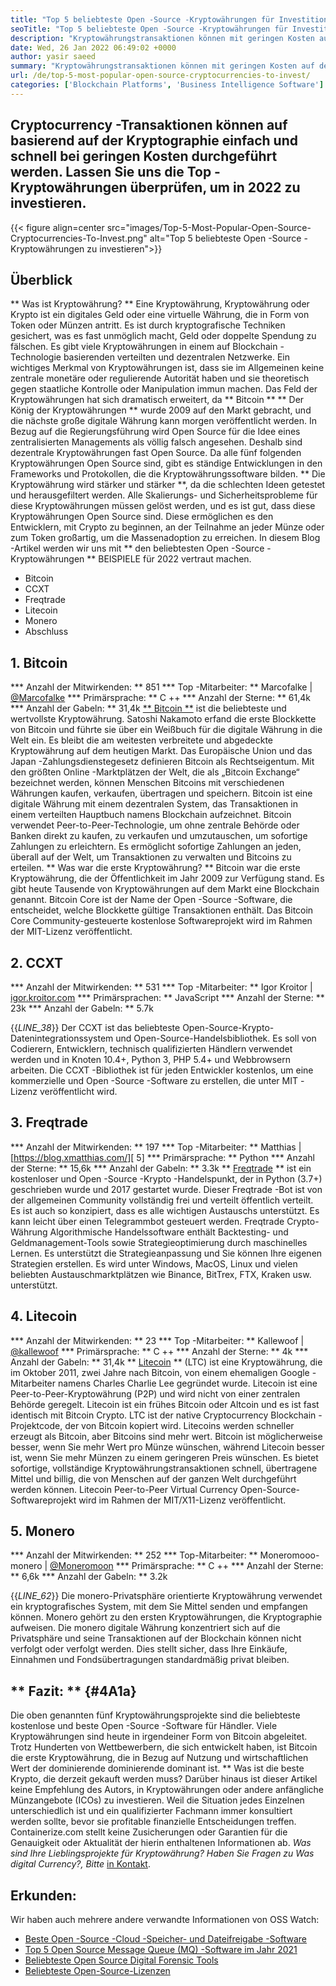 ```yaml
---
title: "Top 5 beliebteste Open -Source -Kryptowährungen für Investitionen 2022" 
seoTitle: "Top 5 beliebteste Open -Source -Kryptowährungen für Investitionen 2022" 
description: "Kryptowährungstransaktionen können mit geringen Kosten auf der Kryptographie einfach und schnell durchgeführt werden. Lassen Sie uns die Top -Kryptowährungen überprüfen, um in 2022 zu investieren." 
date: Wed, 26 Jan 2022 06:49:02 +0000
author: yasir saeed
summary: "Kryptowährungstransaktionen können mit geringen Kosten auf der Kryptographie einfach und schnell durchgeführt werden. Lassen Sie uns die Top -Kryptowährungen überprüfen, um in 2022 zu investieren." 
url: /de/top-5-most-popular-open-source-cryptocurrencies-to-invest/
categories: ['Blockchain Platforms', 'Business Intelligence Software']
---
```


## Cryptocurrency -Transaktionen können auf basierend auf der Kryptographie einfach und schnell bei geringen Kosten durchgeführt werden. Lassen Sie uns die Top -Kryptowährungen überprüfen, um in 2022 zu investieren.

{{< figure align=center src="images/Top-5-Most-Popular-Open-Source-Cryptocurrencies-To-Invest.png" alt="Top 5 beliebteste Open -Source -Kryptowährungen zu investieren">}}


## **Überblick**
** Was ist Kryptowährung? ** Eine Kryptowährung, Kryptowährung oder Krypto ist ein digitales Geld oder eine virtuelle Währung, die in Form von Token oder Münzen antritt. Es ist durch kryptografische Techniken gesichert, was es fast unmöglich macht, Geld oder doppelte Spendung zu fälschen. Es gibt viele Kryptowährungen in einem auf Blockchain -Technologie basierenden verteilten und dezentralen Netzwerke. Ein wichtiges Merkmal von Kryptowährungen ist, dass sie im Allgemeinen keine zentrale monetäre oder regulierende Autorität haben und sie theoretisch gegen staatliche Kontrolle oder Manipulation immun machen.
Das Feld der Kryptowährungen hat sich dramatisch erweitert, da ** Bitcoin ** ** Der König der Kryptowährungen ** wurde 2009 auf den Markt gebracht, und die nächste große digitale Währung kann morgen veröffentlicht werden. In Bezug auf die Regierungsführung wird Open Source für die Idee eines zentralisierten Managements als völlig falsch angesehen. Deshalb sind dezentrale Kryptowährungen fast Open Source.
Da alle fünf folgenden Kryptowährungen Open Source sind, gibt es ständige Entwicklungen in den Frameworks und Protokollen, die die Kryptowährungssoftware bilden. ** Die Kryptowährung wird stärker und stärker **, da die schlechten Ideen getestet und herausgefiltert werden. Alle Skalierungs- und Sicherheitsprobleme für diese Kryptowährungen müssen gelöst werden, und es ist gut, dass diese Kryptowährungen Open Source sind. Diese ermöglichen es den Entwicklern, mit Crypto zu beginnen, an der Teilnahme an jeder Münze oder zum Token großartig, um die Massenadoption zu erreichen.
In diesem Blog -Artikel werden wir uns mit ** den beliebtesten Open -Source -Kryptowährungen ** BEISPIELE für 2022 vertraut machen.
  * Bitcoin
  * CCXT
  * Freqtrade
  * Litecoin
  * Monero
  * Abschluss

## 1. Bitcoin
  *** Anzahl der Mitwirkenden: ** 851
  *** Top -Mitarbeiter: ** Marcofalke | [@Marcofalke][1]
  *** Primärsprache: ** C ++
  *** Anzahl der Sterne: ** 61,4k
  *** Anzahl der Gabeln: ** 31,4k
[** Bitcoin **][2] ist die beliebteste und wertvollste Kryptowährung. Satoshi Nakamoto erfand die erste Blockkette von Bitcoin und führte sie über ein Weißbuch für die digitale Währung in die Welt ein. Es bleibt die am weitesten verbreitete und abgedeckte Kryptowährung auf dem heutigen Markt. Das Europäische Union und das Japan -Zahlungsdienstegesetz definieren Bitcoin als Rechtseigentum. Mit den größten Online -Marktplätzen der Welt, die als „Bitcoin Exchange“ bezeichnet werden, können Menschen Bitcoins mit verschiedenen Währungen kaufen, verkaufen, übertragen und speichern.
Bitcoin ist eine digitale Währung mit einem dezentralen System, das Transaktionen in einem verteilten Hauptbuch namens Blockchain aufzeichnet. Bitcoin verwendet Peer-to-Peer-Technologie, um ohne zentrale Behörde oder Banken direkt zu kaufen, zu verkaufen und umzutauschen, um sofortige Zahlungen zu erleichtern. Es ermöglicht sofortige Zahlungen an jeden, überall auf der Welt, um Transaktionen zu verwalten und Bitcoins zu erteilen.
** Was war die erste Kryptowährung? ** Bitcoin war die erste Kryptowährung, die der Öffentlichkeit im Jahr 2009 zur Verfügung stand. Es gibt heute Tausende von Kryptowährungen auf dem Markt eine Blockchain genannt. Bitcoin Core ist der Name der Open -Source -Software, die entscheidet, welche Blockkette gültige Transaktionen enthält. Das Bitcoin Core Community-gesteuerte kostenlose Softwareprojekt wird im Rahmen der MIT-Lizenz veröffentlicht.

## 2. CCXT
  *** Anzahl der Mitwirkenden: ** 531
  *** Top -Mitarbeiter: ** Igor Kroitor | [igor.kroitor.com][3]
  *** Primärsprachen: ** JavaScript
  *** Anzahl der Sterne: ** 23k
  *** Anzahl der Gabeln: ** 5.7k

{{_LINE_38_}}
Der CCXT ist das beliebteste Open-Source-Krypto-Datenintegrationssystem und Open-Source-Handelsbibliothek. Es soll von Codierern, Entwicklern, technisch qualifizierten Händlern verwendet werden und in Knoten 10.4+, Python 3, PHP 5.4+ und Webbrowsern arbeiten. Die CCXT -Bibliothek ist für jeden Entwickler kostenlos, um eine kommerzielle und Open -Source -Software zu erstellen, die unter MIT -Lizenz veröffentlicht wird.

## 3. Freqtrade
  *** Anzahl der Mitwirkenden: ** 197
  *** Top -Mitarbeiter: ** Matthias | [https://blog.xmatthias.com/][ 5]
  *** Primärsprache: ** Python
  *** Anzahl der Sterne: ** 15,6k
  *** Anzahl der Gabeln: ** 3.3k
** [Freqtrade][6] ** ist ein kostenloser und Open -Source -Krypto -Handelspunkt, der in Python (3.7+) geschrieben wurde und 2017 gestartet wurde. Dieser Freqtrade -Bot ist von der allgemeinen Community vollständig frei und verteilt öffentlich verteilt. Es ist auch so konzipiert, dass es alle wichtigen Austauschs unterstützt. Es kann leicht über einen Telegrammbot gesteuert werden.
Freqtrade Crypto-Währung Algorithmische Handelssoftware enthält Backtesting- und Geldmanagement-Tools sowie Strategieoptimierung durch maschinelles Lernen. Es unterstützt die Strategieanpassung und Sie können Ihre eigenen Strategien erstellen. Es wird unter Windows, MacOS, Linux und vielen beliebten Austauschmarktplätzen wie Binance, BitTrex, FTX, Kraken usw. unterstützt.

## 4. Litecoin
  *** Anzahl der Mitwirkenden: ** 23
  *** Top -Mitarbeiter: ** Kallewoof | [@kallewoof][7]
  *** Primärsprache: ** C ++
  *** Anzahl der Sterne: ** 4k
  *** Anzahl der Gabeln: ** 31,4k
** [Litecoin][8] ** (LTC) ist eine Kryptowährung, die im Oktober 2011, zwei Jahre nach Bitcoin, von einem ehemaligen Google -Mitarbeiter namens Charles Charlie Lee gegründet wurde. Litecoin ist eine Peer-to-Peer-Kryptowährung (P2P) und wird nicht von einer zentralen Behörde geregelt. Litecoin ist ein frühes Bitcoin oder Altcoin und es ist fast identisch mit Bitcoin Crypto. LTC ist der native Cryptocurrency Blockchain -Projektcode, der von Bitcoin kopiert wird.
Litecoins werden schneller erzeugt als Bitcoin, aber Bitcoins sind mehr wert. Bitcoin ist möglicherweise besser, wenn Sie mehr Wert pro Münze wünschen, während Litecoin besser ist, wenn Sie mehr Münzen zu einem geringeren Preis wünschen. Es bietet sofortige, vollständige Kryptowährungstransaktionen schnell, übertragene Mittel und billig, die von Menschen auf der ganzen Welt durchgeführt werden können. Litecoin Peer-to-Peer Virtual Currency Open-Source-Softwareprojekt wird im Rahmen der MIT/X11-Lizenz veröffentlicht.

## 5. Monero
  *** Anzahl der Mitwirkenden: ** 252
  *** Top-Mitarbeiter: ** Moneromooo-monero | [@Moneromoon][9]
  *** Primärsprache: ** C ++
  *** Anzahl der Sterne: ** 6,6k
  *** Anzahl der Gabeln: ** 3.2k

{{_LINE_62_}}
Die monero-Privatsphäre orientierte Kryptowährung verwendet ein kryptografisches System, mit dem Sie Mittel senden und empfangen können. Monero gehört zu den ersten Kryptowährungen, die Kryptographie aufweisen. Die monero digitale Währung konzentriert sich auf die Privatsphäre und seine Transaktionen auf der Blockchain können nicht verfolgt oder verfolgt werden. Dies stellt sicher, dass Ihre Einkäufe, Einnahmen und Fondsübertragungen standardmäßig privat bleiben.

## ** Fazit: ** {#4A1a}
Die oben genannten fünf Kryptowährungsprojekte sind die beliebteste kostenlose und beste Open -Source -Software für Händler. Viele Kryptowährungen sind heute in irgendeiner Form von Bitcoin abgeleitet. Trotz Hunderten von Wettbewerbern, die sich entwickelt haben, ist Bitcoin die erste Kryptowährung, die in Bezug auf Nutzung und wirtschaftlichen Wert der dominierende dominierende dominant ist.
** Was ist die beste Krypto, die derzeit gekauft werden muss? Darüber hinaus ist dieser Artikel keine Empfehlung des Autors, in Kryptowährungen oder andere anfängliche Münzangebote (ICOs) zu investieren. Weil die Situation jedes Einzelnen unterschiedlich ist und ein qualifizierter Fachmann immer konsultiert werden sollte, bevor sie profitable finanzielle Entscheidungen treffen. Containerize.com stellt keine Zusicherungen oder Garantien für die Genauigkeit oder Aktualität der hierin enthaltenen Informationen ab.
_Was sind Ihre Lieblingsprojekte für Kryptowährung? Haben Sie Fragen zu _Was digital Currency_?, Bitte_ [in Kontakt][11].

## Erkunden:
Wir haben auch mehrere andere verwandte Informationen von OSS Watch:
  * [Beste Open -Source -Cloud -Speicher- und Dateifreigabe -Software][12]
  * [Top 5 Open Source Message Queue (MQ) -Software im Jahr 2021][13]
  * [Beliebteste Open Source Digital Forensic Tools][14]
  * [Beliebteste Open-Source-Lizenzen][15]

  
[1]: https://twitter.com/spyced?lang=en
[2]: https://github.com/bitcoin/bitcoin
[3]: http://igor.kroitor.com/
[4]: https://github.com/ccxt/ccxt
[5]: https://twitter.com/liggitt?lang=en
[6]: https://github.com/freqtrade/freqtrade
[7]: https://twitter.com/brian_coca?lang=en
[8]: https://github.com/litecoin-project/litecoin
[9]: https://twitter.com/timograham?lang=en
[10]: https://github.com/monero-project/monero
[11]: mailto:yasir.saeed@aspose.com
[12]: https://products.containerize.com/backup-and-sync/
[13]: https://blog.containerize.com/message-queue-software/top-5-open-source-message-queue-software-in-2021/
[14]: https://blog.containerize.com/digital-forensic-tools/top-5-open-source-digital-forensic-tools-in-2021/
[15]: https://blog.containerize.com/licenses-standards/top-5-most-popular-osi-approved-open-source-licenses-of-2021/
